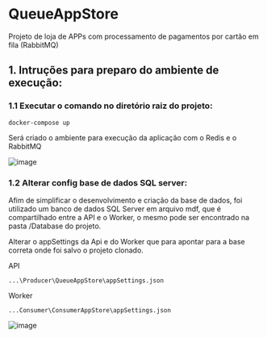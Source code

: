 # QueueAppStore

Projeto de loja de APPs com processamento de pagamentos por cartão em fila (RabbitMQ)

## 1. Intruções para preparo do ambiente de execução:

### 1.1 Executar o comando no diretório raiz do projeto:

```
docker-compose up
```
Será criado o ambiente para execução da aplicação com o Redis e o RabbitMQ

![image](https://user-images.githubusercontent.com/27286681/220651922-df37b09f-cc50-488f-bca0-122233680896.png)


### 1.2 Alterar config base de dados SQL server:

Afim de simplificar o desenvolvimento e criação da base de dados, foi utilizado um banco de dados SQL Server em arquivo mdf, que é compartilhado entre a API e o Worker, o mesmo pode ser encontrado na pasta /Database do projeto.

Alterar o appSettings da Api e do Worker que para apontar para a base correta onde foi salvo o projeto clonado.

API
```
...\Producer\QueueAppStore\appSettings.json
```

Worker
```
...Consumer\ConsumerAppStore\appSettings.json
```

![image](https://user-images.githubusercontent.com/27286681/220655875-6f622644-66b7-4a24-91c0-0aa58fb1c7a8.png)




